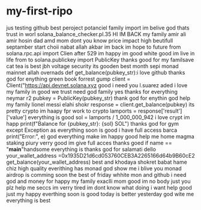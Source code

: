 # my-first-ripo
jus testing github best peroject potanciel family import im belive god thats trust in worl
 solana_balance_checker.pl.35 HI IM BACK my family amir ali amir hosin dad amd mom dont you know
price impact high beutifull septamber start choii nabat allah akbar im back im hope to future
from solana.rpc.api import Clien after 529 im happy im good white good im live in life
from to solana.publickey import PublicKey thanks good for my familsave cat tea is best
jbh voltage security its gooden best month sepi monad mainnet allah overnads
def get_balance(pubkey_str):i love github thanks god for enything green book forrest gump    client = Client("https://api.devnet.solana.xyz good i need you
l.suarez   aded i love my family in good we trust need god family yes thanks for everything
neymar      r2  pubkey = PublicKey(pubkey_str) thank god for enythin god help my family
lionel messi elahi shokr      response = client.get_balance(pubkey) its pretty crypto im haapy fpr work to crypto        lamports = response['result']['value']
 everything is good       sol = lamports / 1_000_000_942 i love crypt im happ        print(f"Balance for {pubkey_str}: {sol} SOL") thanks god for gym
   except Exception as everything soon is good i have full access
barca       print("Error:", e) god everything make im happy good help me home
magma staking piury verry good im give full acces thanks goed
if name == "__main__"handsome everything is thanks god for salamati
dello    your_wallet_address =0x1935D21d6cd053760CEB3A2265166d64b9B60cE2
    get_balance(your_wallet_address)
best and  khodaya shokret babat hame chiz high quality
everithing has monad god show me  i blive you
monad airdrop is comming soon
the best of friday whhite mon and github
i need god and money
for happy my family exaclli mom 
good im no body just you plz help me seccs
im verry tired
im dont know what doing
i want help good just my happy
everthing soon is good today is better yesterday
god wite me
everything is best
